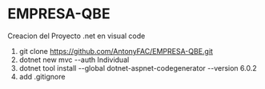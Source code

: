 # EMPRESA-QBE
Creacion del Proyecto .net en visual code

1. git clone https://github.com/AntonyFAC/EMPRESA-QBE.git
2. dotnet new mvc --auth Individual
3. dotnet tool install --global dotnet-aspnet-codegenerator --version 6.0.2
4. add .gitignore

